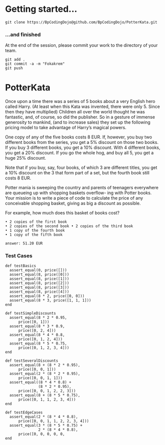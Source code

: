 Getting started...
==================

```
git clone https://BpCodingDojo@github.com/BpCodingDojo/PotterKata.git
```

### ...and finished

At the end of the session, please commit your work to the directory of your team.

```
git add .
git commit -a -m "Fokakrem"
git push
```

PotterKata
============

Once upon a time there was a series of 5 books about a very English hero called Harry. (At least when this Kata was invented, there were only 5. Since then they have multiplied) Children all over the world thought he was fantastic, and, of course, so did the publisher. So in a gesture of immense generosity to mankind, (and to increase sales) they set up the following pricing model to take advantage of Harry’s magical powers.

One copy of any of the five books costs 8 EUR. If, however, you buy two different books from the series, you get a 5% discount on those two books. If you buy 3 different books, you get a 10% discount. With 4 different books, you get a 20% discount. If you go the whole hog, and buy all 5, you get a huge 25% discount.

Note that if you buy, say, four books, of which 3 are different titles, you get a 10% discount on the 3 that form part of a set, but the fourth book still costs 8 EUR.

Potter mania is sweeping the country and parents of teenagers everywhere are queueing up with shopping baskets overflow- ing with Potter books. Your mission is to write a piece of code to calculate the price of any conceivable shopping basket, giving as big a discount as possible.

For example, how much does this basket of books cost?


```
• 2 copies of the first book
• 2 copies of the second book • 2 copies of the third book
• 1 copy of the fourth book
• 1 copy of the fifth book

answer: 51.20 EUR
```


### Test Cases

```
def testBasics
  assert_equal(0, price([]))
  assert_equal(8, price([0]))
  assert_equal(8, price([1]))
  assert_equal(8, price([2]))
  assert_equal(8, price([3]))
  assert_equal(8, price([4]))
  assert_equal(8 * 2, price([0, 0]))
  assert_equal(8 * 3, price([1, 1, 1]))
end

def testSimpleDiscounts
  assert_equal(8 * 2 * 0.95,
      price([0, 1]))
  assert_equal(8 * 3 * 0.9,
      price([0, 2, 4]))
  assert_equal(8 * 4 * 0.8,
      price([0, 1, 2, 4]))
  assert_equal(8 * 5 * 0.75,
      price([0, 1, 2, 3, 4]))
end

def testSeveralDiscounts
  assert_equal(8 + (8 * 2 * 0.95),
      price([0, 0, 1]))
  assert_equal(2 * (8 * 2 * 0.95),
      price([0, 0, 1, 1]))
  assert_equal((8 * 4 * 0.8) +
               (8 * 2 * 0.95),
      price([0, 0, 1, 2, 2, 3]))
  assert_equal(8 + (8 * 5 * 0.75),
      price([0, 1, 1, 2, 3, 4]))
end

def testEdgeCases
  assert_equal(2 * (8 * 4 * 0.8),
      price([0, 0, 1, 1, 2, 2, 3, 4]))
  assert_equal(3 * (8 * 5 * 0.75) +
               2 * (8 * 4 * 0.8),
      price([0, 0, 0, 0, 0,
end
```
